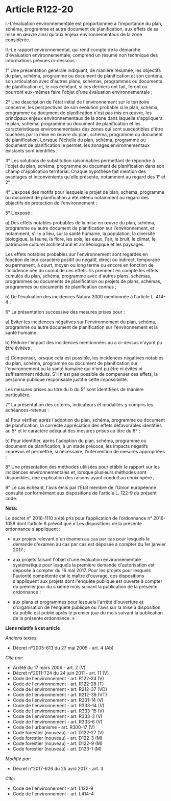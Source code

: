 # Article R122-20

I.-L'évaluation environnementale est proportionnée à l'importance du plan, schéma, programme et autre document de
planification, aux effets de sa mise en œuvre ainsi qu'aux enjeux environnementaux de la zone considérée.

II.-Le rapport environnemental, qui rend compte de la démarche d'évaluation environnementale, comprend un résumé non
technique des informations prévues ci-dessous :

1° Une présentation générale indiquant, de manière résumée, les objectifs du plan, schéma, programme ou document de
planification et son contenu, son articulation avec d'autres plans, schémas, programmes ou documents de planification et, le
cas échéant, si ces derniers ont fait, feront ou pourront eux-mêmes faire l'objet d'une évaluation environnementale ;

2° Une description de l'état initial de l'environnement sur le territoire concerné, les perspectives de son évolution
probable si le plan, schéma, programme ou document de planification n'est pas mis en œuvre, les principaux enjeux
environnementaux de la zone dans laquelle s'appliquera le plan, schéma, programme ou document de planification et les
caractéristiques environnementales des zones qui sont susceptibles d'être touchées par la mise en œuvre du plan, schéma,
programme ou document de planification. Lorsque l'échelle du plan, schéma, programme ou document de planification le permet,
les zonages environnementaux existants sont identifiés ;

3° Les solutions de substitution raisonnables permettant de répondre à l'objet du plan, schéma, programme ou document de
planification dans son champ d'application territorial. Chaque hypothèse fait mention des avantages et inconvénients qu'elle
présente, notamment au regard des 1° et 2° ;

4° L'exposé des motifs pour lesquels le projet de plan, schéma, programme ou document de planification a été retenu notamment
au regard des objectifs de protection de l'environnement ;

5° L'exposé :

a) Des effets notables probables de la mise en œuvre du plan, schéma, programme ou autre document de planification sur
l'environnement, et notamment, s'il y a lieu, sur la santé humaine, la population, la diversité biologique, la faune, la
flore, les sols, les eaux, l'air, le bruit, le climat, le patrimoine culturel architectural et archéologique et les paysages.

Les effets notables probables sur l'environnement sont regardés en fonction de leur caractère positif ou négatif, direct ou
indirect, temporaire ou permanent, à court, moyen ou long terme ou encore en fonction de l'incidence née du cumul de ces
effets. Ils prennent en compte les effets cumulés du plan, schéma, programme avec d'autres plans, schémas, programmes ou
documents de planification ou projets de plans, schémas, programmes ou documents de planification connus ;

b) De l'évaluation des incidences Natura 2000 mentionnée à l'article L. 414-4 ;

6° La présentation successive des mesures prises pour :

a) Eviter les incidences négatives sur l'environnement du plan, schéma, programme ou autre document de planification sur
l'environnement et la santé humaine ;

b) Réduire l'impact des incidences mentionnées au a ci-dessus n'ayant pu être évitées ;

c) Compenser, lorsque cela est possible, les incidences négatives notables du plan, schéma, programme ou document de
planification sur l'environnement ou la santé humaine qui n'ont pu être ni évités ni suffisamment réduits. S'il n'est pas
possible de compenser ces effets, la personne publique responsable justifie cette impossibilité.

Les mesures prises au titre du b du 5° sont identifiées de manière particulière.

7° La présentation des critères, indicateurs et modalités-y compris les échéances-retenus :

a) Pour vérifier, après l'adoption du plan, schéma, programme ou document de planification, la correcte appréciation des
effets défavorables identifiés au 5° et le caractère adéquat des mesures prises au titre du 6° ;

b) Pour identifier, après l'adoption du plan, schéma, programme ou document de planification, à un stade précoce, les impacts
négatifs imprévus et permettre, si nécessaire, l'intervention de mesures appropriées ;

8° Une présentation des méthodes utilisées pour établir le rapport sur les incidences environnementales et, lorsque plusieurs
méthodes sont disponibles, une explication des raisons ayant conduit au choix opéré ;

9° Le cas échéant, l'avis émis par l'Etat membre de l'Union européenne consulté conformément aux dispositions de l'article L.
122-9 du présent code.

**Nota:**

Le décret n° 2016-1110 a été pris pour l’application de l’ordonnance n° 2016-1058 dont l’article 6 prévoit que « Les
dispositions de la présente ordonnance s'appliquent : 

- aux projets relevant d'un examen au cas par cas pour lesquels la demande d'examen au cas par cas est déposée à compter du
1er janvier 2017 ; 

- aux projets faisant l'objet d'une évaluation environnementale systématique pour lesquels la première demande d'autorisation
est déposée à compter du 16 mai 2017. Pour les projets pour lesquels l'autorité compétente est le maître d'ouvrage, ces
dispositions s'appliquent aux projets dont l'enquête publique est ouverte à compter du premier jour du sixième mois suivant
la publication de la présente ordonnance ; 

- aux plans et programmes pour lesquels l'arrêté d'ouverture et d'organisation de l'enquête publique ou l'avis sur la mise à
disposition du public est publié après le premier jour du mois suivant la publication de la présente ordonnance. »

**Liens relatifs à cet article**

_Anciens textes_:

  - Décret n°2005-613 du 27 mai 2005 - art. 4 (Ab)

_Cité par_:

  - Arrêté du 17 mars 2006 - art. 2 (V)
  - Décret n°2011-724 du 24 juin 2011 - art. 11 (V)
  - Code de l'environnement - art. R122-24 (V)
  - Code de l'environnement - art. R122-28 (T)
  - Code de l'environnement - art. R212-37 (VD)
  - Code de l'environnement - art. R212-39 (VT)
  - Code de l'environnement - art. R331-14 (V)
  - Code de l'environnement - art. R333-14 (V)
  - Code de l'environnement - art. R333-15 (V)
  - Code de l'environnement - art. R333-3 (V)
  - Code de l'environnement - art. R333-6 (V)
  - Code de l'urbanisme - art. R300-17 (V)
  - Code forestier (nouveau) - art. D122-27 (V)
  - Code forestier (nouveau) - art. D122-3 (M)
  - Code forestier (nouveau) - art. D122-9 (M)
  - Code forestier (nouveau) - art. D123-1 (M)

_Modifié par_:

  - Décret n°2017-626 du 25 avril 2017 - art. 3

_Cite_:

  - Code de l'environnement - art. L122-9
  - Code de l'environnement - art. L414-4
